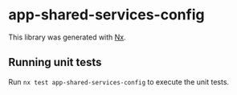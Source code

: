 # app-shared-services-config

This library was generated with [Nx](https://nx.dev).

## Running unit tests

Run `nx test app-shared-services-config` to execute the unit tests.
